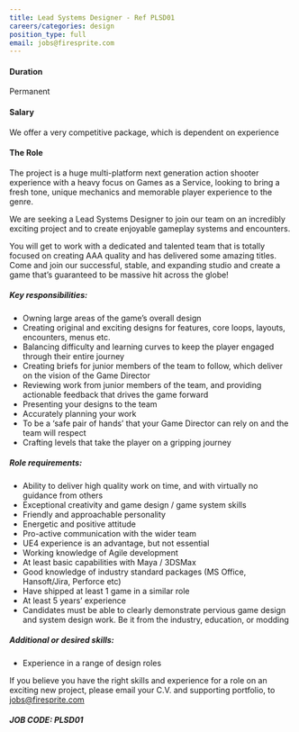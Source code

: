 ```yaml
---
title: Lead Systems Designer - Ref PLSD01
careers/categories: design
position_type: full
email: jobs@firesprite.com
---
```

#### Duration

Permanent

#### Salary

We offer a very competitive package, which is dependent on experience

#### The Role

The project is a huge multi-platform next generation action shooter experience with a heavy focus on Games as a Service, looking to bring a fresh tone, unique mechanics and memorable player experience to the genre.

We are seeking a Lead Systems Designer to join our team on an incredibly exciting project and to create enjoyable gameplay systems and encounters.

You will get to work with a dedicated and talented team that is totally focused on creating AAA quality and has delivered some amazing titles. Come and join our successful, stable, and expanding studio and create a game that’s guaranteed to be massive hit across the globe!

##### **Key responsibilities:**

* Owning large areas of the game’s overall design
* Creating original and exciting designs for features, core loops, layouts, encounters, menus etc.
* Balancing difficulty and learning curves to keep the player engaged through their entire journey
* Creating briefs for junior members of the team to follow, which deliver on the vision of the Game Director
* Reviewing work from junior members of the team, and providing actionable feedback that drives the game forward
* Presenting your designs to the team
* Accurately planning your work
* To be a ‘safe pair of hands’ that your Game Director can rely on and the team will respect
* Crafting levels that take the player on a gripping journey

##### **Role requirements:**

* Ability to deliver high quality work on time, and with virtually no guidance from others
* Exceptional creativity and game design / game system skills
* Friendly and approachable personality
* Energetic and positive attitude
* Pro-active communication with the wider team
* UE4 experience is an advantage, but not essential
* Working knowledge of Agile development
* At least basic capabilities with Maya / 3DSMax
* Good knowledge of industry standard packages (MS Office, Hansoft/Jira, Perforce etc)
* Have shipped at least 1 game in a similar role
* At least 5 years’ experience
* Candidates must be able to clearly demonstrate pervious game design and system design work. Be it from the industry, education, or modding

##### **Additional or desired skills:**

* Experience in a range of design roles

If you believe you have the right skills and experience for a role on an exciting new project, please email your C.V. and supporting portfolio, to [jobs@firesprite.com](mailto:jobs@firesprite.com)

##### JOB CODE: PLSD01
